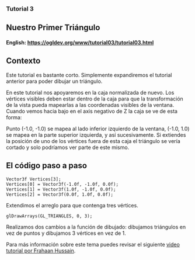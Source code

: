 ### Tutorial 3
## Nuestro Primer Triángulo

#### English: https://ogldev.org/www/tutorial03/tutorial03.html

## Contexto
Este tutorial es bastante corto. Simplemente expandiremos el tutorial anterior para poder dibujar un triángulo. 

En este tutorial nos apoyaremos en la caja normalizada de nuevo. Los vértices visibles deben estar dentro de la caja para que la transformación de la vista pueda mapearlas a las coordenadas visibles de la ventana. Cuando vemos hacia bajo en el axis negativo de Z la caja se ve de esta forma: 

Punto (-1.0, -1.0) se mapea al lado inferior izquierdo de la ventana, (-1.0, 1.0) se mapea en la parte superior izquierda, y así sucesivamente. Si extiendes la posición de uno de los vértices fuera de esta caja el triángulo se vería cortado y solo podríamos ver parte de este mismo. 

## El código paso a paso

```
Vector3f Vertices[3];
Vertices[0] = Vector3f(-1.0f, -1.0f, 0.0f);
Vertices[1] = Vector3f(1.0f, -1.0f, 0.0f);
Vertices[2] = Vector3f(0.0f, 1.0f, 0.0f);
```

Extendimos el arreglo para que contenga tres vértices. 

`glDrawArrays(GL_TRIANGLES, 0, 3);`

Realizamos dos cambios a la función de dibujado: dibujamos triángulos en vez de puntos y dibujamos 3 vértices en vez de 1. 

Para más información sobre este tema puedes revisar el siguiente [video tutorial por Frahaan Hussain](https://www.youtube.com/watch?v=EIpxcNl2WJU&list=PLRtjMdoYXLf6zUMDJVRZYV-6g6n62vet8&index=8). 